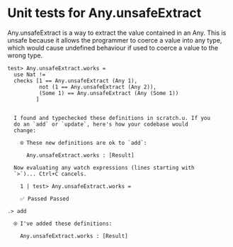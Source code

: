 # Unit tests for Any.unsafeExtract

Any.unsafeExtract is a way to extract the value contained in an Any. This is unsafe because it allows the programmer to coerce a value into any type, which would cause undefined behaviour if used to coerce a value to the wrong type.

```unison
test> Any.unsafeExtract.works = 
  use Nat !=
  checks [1 == Any.unsafeExtract (Any 1), 
          not (1 == Any.unsafeExtract (Any 2)),
          (Some 1) == Any.unsafeExtract (Any (Some 1))
         ]
```

```ucm

  I found and typechecked these definitions in scratch.u. If you
  do an `add` or `update`, here's how your codebase would
  change:
  
    ⍟ These new definitions are ok to `add`:
    
      Any.unsafeExtract.works : [Result]
  
  Now evaluating any watch expressions (lines starting with
  `>`)... Ctrl+C cancels.

    1 | test> Any.unsafeExtract.works = 
    
    ✅ Passed Passed

```
```ucm
.> add

  ⍟ I've added these definitions:
  
    Any.unsafeExtract.works : [Result]

```
